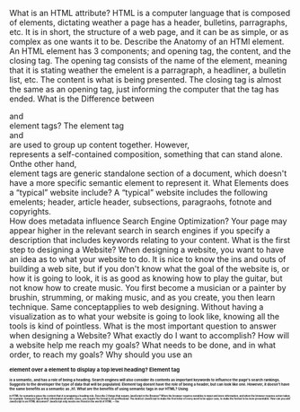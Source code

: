 What is an HTML attribute? HTML is a computer language that is composed of elements, dictating weather a page has a header, bulletins, parragraphs, etc. It is in short, the structure of a web page, and it can be as simple, or as complex as one wants it to be.
Describe the Anatomy of an HTMl element. An HTML element has 3 components; and opening tag, the content, and the closing tag. The opening tag consists of the name of the element, meaning that it is stating weather the emelent is a parragraph, a headliner, a bulletin list, etc. The content is what is being presented. The closing tag is almost the same as an opening tag, just informing the computer that the tag has ended.
What is the Difference between <article> and <section> element tags? The element tag <article> and <section> are used to group up content together. However, <article> represents a self-contained composition, something that can stand alone. Onthe other hand, <section> element tags are generic standalone section of a document, which doesn't have a more specific semantic element to represent it.
What Elements does a “typical” website include? A “typical” website includes the following emelents; header, article header, subsections, paragraohs, fotnote and copyrights.  
How does metadata influence Search Engine Optimization? Your page may appear higher in the relevant search in search engines if you specify a description that includes keywords relating to your content.
What is the first step to designing a Website? When designing a website, you want to have an idea as to what your website to do. It is nice to know the ins and outs of building a web site, but if you don't know what the goal of the website is, or how it is going to look, it is as good as knowing how to play the guitar, but not know how to create music. You first become a musician or a painter by brushin, strumming, or making music, and as you create, you then learn technique. Same conceptapplies to web designing. Without having a visualization as to what your website is going to look like, knowing all the tools is kind of pointless.
What is the most important question to answer when designing a Website? What exactly do I want to accomplish? How will a website help me reach my goals? What needs to be done, and in what order, to reach my goals?
Why should you use an <h1> element over a <span> element to display a top level heading? Element tag <h1> is a semantic, and has a role of being a heading. Search engines will also consider its contents as important keywords to influence the page's search rankings. Suggests to the developer the type of data that will be populated. Element tag <span> doesnt have the role of being a header, but can look like one. However, it doesn't have the same benefits as a semantic as ,h1.
What are the benefits of using semantic tags in our HTML? Using <h1> in HTML for semantics gives the content that it is wrapping a heading role. 
Describe 2 things that require JavaScript in the Browser? When the browser requires variables to input and store information, and when the browser requires action taken, for example: Someone logs in their information all under cases, you require the format to be proffesional. You instruct JavaScript to make the first letter of every word to be upper case, to make the format to be more presentable.
How can you add JavaScript to an HTML document? JavaScript only needs one friend in the world of HTML — the <script> element.
